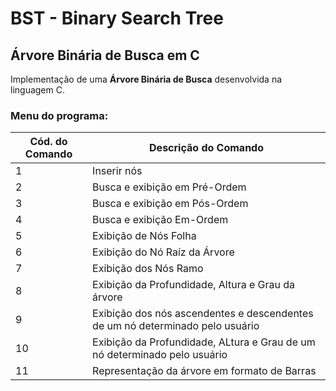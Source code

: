# BST - Binary Search Tree
<h2>Árvore Binária de Busca em C</h2>
<p>Implementação de uma <strong>Árvore Binária de Busca</strong> desenvolvida na linguagem C.</p>
<h3>Menu do programa:</h3>
<table>
  <thead>
    <tr>
      <th>
        Cód. do Comando
      </th>
      <th>
        Descrição do Comando
      </th>
    </tr>
  </thead>
  <tbody>
    <tr>
      <td>1</td>
      <td>Inserir nós</td>
    </tr>
    <tr>
      <td>2</td>
      <td>Busca e exibição em Pré-Ordem</td>
    </tr>
    <tr>
      <td>3</td>
      <td>Busca e exibição em Pós-Ordem</td>
    </tr>
    <tr>
      <td>4</td>
      <td>Busca e exibição Em-Ordem</td>
    </tr>
    <tr>
      <td>5</td>
      <td>Exibição de Nós Folha</td>
    </tr>
    <tr>
      <td>6</td>
      <td>Exibição do Nó Raíz da Árvore</td>
    </tr>
    <tr>
      <td>7</td>
      <td>Exibição dos Nós Ramo</td>
    </tr>
    <tr>
      <td>8</td>
      <td>Exibição da Profundidade, Altura e Grau da árvore</td>
    </tr>
    <tr>
      <td>9</td>
      <td>Exibição dos nós ascendentes e descendentes de um nó determinado pelo usuário</td>
    </tr>
    <tr>
      <td>10</td>
      <td>Exibição da Profundidade, ALtura e Grau de um nó determinado pelo usuário</td>
    </tr>
    <tr>
      <td>11</td>
      <td>Representação da árvore em formato de Barras</td>
    </tr>
  </tbody>
</table>

